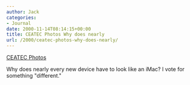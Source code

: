 ```yaml
---
author: Jack
categories:
- Journal
date: 2000-11-14T08:14:15+00:00
title: CEATEC Photos Why does nearly
url: /2000/ceatec-photos-why-does-nearly/
---
```


[CEATEC Photos][1]

Why does nearly every new device have to look like an iMac? I vote for something "different."

 [1]: http://web.archive.org/web/20051220034210/http://www.techdirt.com:80/ceatec/ceatec.shtml